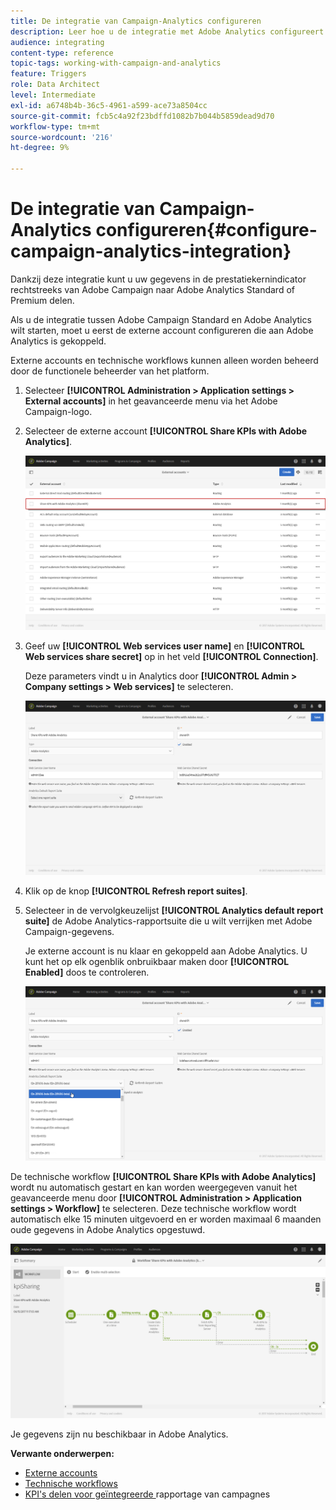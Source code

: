 ```yaml
---
title: De integratie van Campaign-Analytics configureren
description: Leer hoe u de integratie met Adobe Analytics configureert om het succes van uw e-mailleveringen te meten.
audience: integrating
content-type: reference
topic-tags: working-with-campaign-and-analytics
feature: Triggers
role: Data Architect
level: Intermediate
exl-id: a6748b4b-36c5-4961-a599-ace73a8504cc
source-git-commit: fcb5c4a92f23bdffd1082b7b044b5859dead9d70
workflow-type: tm+mt
source-wordcount: '216'
ht-degree: 9%

---
```


# De integratie van Campaign-Analytics configureren{#configure-campaign-analytics-integration}

Dankzij deze integratie kunt u uw gegevens in de prestatiekernindicator rechtstreeks van Adobe Campaign naar Adobe Analytics Standard of Premium delen.

Als u de integratie tussen Adobe Campaign Standard en Adobe Analytics wilt starten, moet u eerst de externe account configureren die aan Adobe Analytics is gekoppeld.

Externe accounts en technische workflows kunnen alleen worden beheerd door de functionele beheerder van het platform.

1. Selecteer **[!UICONTROL Administration > Application settings > External accounts]** in het geavanceerde menu via het Adobe Campaign-logo.
1. Selecteer de externe account **[!UICONTROL Share KPIs with Adobe Analytics]**.

   ![](assets/analytics_2.png)

1. Geef uw **[!UICONTROL Web services user name]** en **[!UICONTROL Web services share secret]** op in het veld **[!UICONTROL Connection]**.

   Deze parameters vindt u in Analytics door **[!UICONTROL Admin > Company settings > Web services]** te selecteren.

   ![](assets/analytics_1.png)

1. Klik op de knop **[!UICONTROL Refresh report suites]**.
1. Selecteer in de vervolgkeuzelijst **[!UICONTROL Analytics default report suite]** de Adobe Analytics-rapportsuite die u wilt verrijken met Adobe Campaign-gegevens.

   Je externe account is nu klaar en gekoppeld aan Adobe Analytics. U kunt het op elk ogenblik onbruikbaar maken door **[!UICONTROL Enabled]** doos te controleren.

   ![](assets/analytics.png)

De technische workflow **[!UICONTROL Share KPIs with Adobe Analytics]** wordt nu automatisch gestart en kan worden weergegeven vanuit het geavanceerde menu door **[!UICONTROL Administration > Application settings > Workflow]** te selecteren. Deze technische workflow wordt automatisch elke 15 minuten uitgevoerd en er worden maximaal 6 maanden oude gegevens in Adobe Analytics opgestuwd.

![](assets/analytics_3.png)

Je gegevens zijn nu beschikbaar in Adobe Analytics.

**Verwante onderwerpen:**

* [Externe accounts](../../administration/using/external-accounts.md)
* [Technische workflows](../../administration/using/technical-workflows.md)
* [KPI&#39;s delen voor geïntegreerde ](https://helpx.adobe.com/marketing-cloud/how-to/email-marketing.html) rapportage van campagnes
